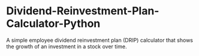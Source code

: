 # Dividend-Reinvestment-Plan-Calculator-Python

A simple employee dividend reinvestment plan (DRIP) calculator that shows the growth of an investment in a stock over time.
